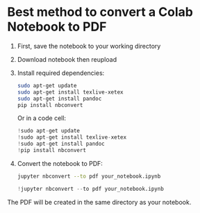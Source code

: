 # Best method to convert a Colab Notebook to PDF

1. First, save the notebook to your working directory
2. Download notebook then reupload
3. Install required dependencies:
   ```bash
   sudo apt-get update
   sudo apt-get install texlive-xetex
   sudo apt-get install pandoc
   pip install nbconvert
   ```
      Or in a code cell:

   ```python
   !sudo apt-get update
   !sudo apt-get install texlive-xetex
   !sudo apt-get install pandoc
   !pip install nbconvert
   ```
4. Convert the notebook to PDF:
   ```bash
   jupyter nbconvert --to pdf your_notebook.ipynb
   ```
    ```python
   !jupyter nbconvert --to pdf your_notebook.ipynb
   ```

The PDF will be created in the same directory as your notebook.
